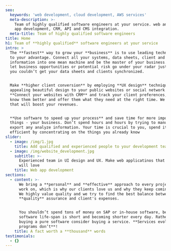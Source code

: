 ```yaml
---
seo:
  keywords: 'web development, cloud development, AWS services'
  meta-description: >-
    Team of highly qualified software engineers at your service. web and mobile
    app development, CRM, API and CMS integration.
  meta-title: Team of highly qualified software engineers
title: Home
h1: Team of **highly qualified** software engineers at your service
intro: >
  The **fastest** way to grow your **business** is to use leading technologies
  to your advantage. Connect all your systems, data sheets, client and business
  information into one mean machine and be the master of your business. Don’t
  let business opportunities or potential risk go under your radar just because
  you couldn’t get your data sheets and clients synchronized.


  Make **higher client conversion** by employing **UX design** techniques and
  appealing beautiful design to your public websites or social network.
  **Connect your websites with CRM** and track your client preferences, get to
  know them better and offer them what they need at the right time. We are sure
  that will boost your revenues.


  **Use software to speed up your process** and save time for more important
  things - your business. Don’t spend hours and hours by trying to manually
  export any analyze information. Your time is crucial to you, spend it more
  efficient by concentrating on the things you already know
slider:
  - image: /img/1.jpg
    title: Add qualified and experienced people to your development team
  - image: /img/website_development.jpg
    subtitle: >-
      Experienced team in UI design and UX. Make web applicatinos that users
      will love
    title: Web app development
sections:
  - content: >-
      We bring a **personal** and **effective** approach to every project we
      work on, which is why our clients love us and why they keep coming back.
      We highly value quality and we try to find the best balance between our
      **quality** assurance and client's expenses. 


      You shouldn’t spend tons of money on SAP or in-house software, because
      software life-span is short and becoming shorter every day. Rather than
      buying a pure software consider buying a service. **Services evolve,
      programs don’t**!
    title: A fact worth a **thousand** words
testimonials:
  - {}
---
```




